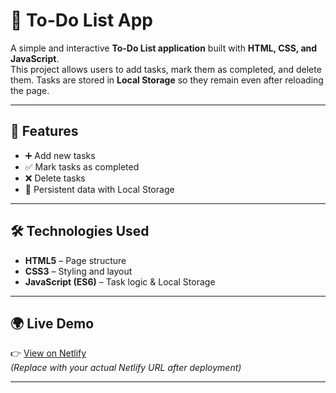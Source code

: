 # 📝 To-Do List App

A simple and interactive **To-Do List application** built with **HTML, CSS, and JavaScript**.  
This project allows users to add tasks, mark them as completed, and delete them. Tasks are stored in **Local Storage** so they remain even after reloading the page.

---

## 🚀 Features
- ➕ Add new tasks  
- ✅ Mark tasks as completed  
- ❌ Delete tasks  
- 💾 Persistent data with Local Storage  

---

## 🛠️ Technologies Used
- **HTML5** – Page structure  
- **CSS3** – Styling and layout  
- **JavaScript (ES6)** – Task logic & Local Storage  

---

## 🌍 Live Demo
👉 [View on Netlify](https://mithultodo.netlify.app/)  
*(Replace with your actual Netlify URL after deployment)*  

---



